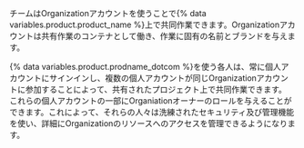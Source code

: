 チームはOrganizationアカウントを使うことで{% data variables.product.product_name %}上で共同作業できます。Organizationアカウントは共有作業のコンテナとして働き、作業に固有の名前とブランドを与えます。

{% data variables.product.prodname_dotcom %}を使う各人は、常に個人アカウントにサインインし、複数の個人アカウントが同じOrganizationアカウントに参加することによって、共有されたプロジェクト上で共同作業できます。 これらの個人アカウントの一部にOrganiationオーナーのロールを与えることができます。これによって、それらの人々は洗練されたセキュリティ及び管理機能を使い、詳細にOrganizationのリソースへのアクセスを管理できるようになります。
